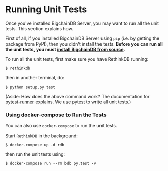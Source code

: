 # Running Unit Tests

Once you've installed BigchainDB Server, you may want to run all the unit tests. This section explains how.

First of all, if you installed BigchainDB Server using `pip` (i.e. by getting the package from PyPI), then you didn't install the tests. **Before you can run all the unit tests, you must [install BigchainDB from source](setup-run-node.html#how-to-install-bigchaindb-from-source).**

To run all the unit tests, first make sure you have RethinkDB running:

```text
$ rethinkdb
```

then in another terminal, do:

```text
$ python setup.py test
```

(Aside: How does the above command work? The documentation for [pytest-runner](https://pypi.python.org/pypi/pytest-runner) explains. We use [pytest](http://pytest.org/latest/) to write all unit tests.)


### Using docker-compose to Run the Tests

You can also use `docker-compose` to run the unit tests.

Start `RethinkDB` in the background:

```text
$ docker-compose up -d rdb
```

then run the unit tests using:

```text
$ docker-compose run --rm bdb py.test -v
```
